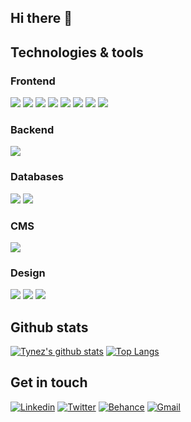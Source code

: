 ## Hi there 👋

<!--
**Tynez/Tynez** is a ✨ _special_ ✨ repository because its `README.md` (this file) appears on your GitHub profile.

Here are some ideas to get you started:

- 🔭 I’m currently working on ...
- 🌱 I’m currently learning ...
- 👯 I’m looking to collaborate on ...
- 🤔 I’m looking for help with ...
- 💬 Ask me about ...
- 📫 How to reach me: ...
- 😄 Pronouns: ...
- ⚡ Fun fact: ...
-->
## Technologies & tools
### Frontend
[![](https://img.shields.io/badge/HTML5-E34F26?style=flat&logo=html5&logoColor=white&color=E34F26)](#)
[![](https://img.shields.io/badge/CSS3-1572B6?style=flat&logo=html5&logoColor=white&color=1572B6)](#)
[![](https://img.shields.io/badge/Sass-CC6699?style=flat&logo=sass&logoColor=white&color=CC6699)](#)
[![](https://img.shields.io/badge/Bootstrap-563D7C?style=flat&logo=bootstrap&logoColor=white&color=563D7C)](#)
[![](https://img.shields.io/badge/JavaScript-F7DF1E?style=flat&logo=javascript&logoColor=black&color=F7DF1E)](#)
[![](https://img.shields.io/badge/Typescript-007ACC?style=flat&logo=typescript&logoColor=white&color=007ACC)](#)
[![](https://img.shields.io/badge/Angular-DD0031?style=flat&logo=angular&logoColor=white&color=DD0031)](#)
[![](https://img.shields.io/badge/React-61DAFB?style=flat&logo=react&logoColor=white&color=61DAFB)](#)

### Backend
[![](https://img.shields.io/badge/Node-339933?style=flat&logo=node.js&logoColor=white&color=339933)](#)

### Databases
[![](https://img.shields.io/badge/Mysql-4479A1?style=flat&logo=mysql&logoColor=white&color=4479A1)](#)
[![](https://img.shields.io/badge/MongoDB-47A248?style=flat&logo=mongodb&logoColor=white&color=47A248)](#)

### CMS
[![](https://img.shields.io/badge/Wordpress-21759B?style=flat&logo=wordpress&logoColor=white&color=21759B)](#)

### Design
[![](https://img.shields.io/badge/Photoshop-31A8FF?style=flat&logo=adobe-photoshop&logoColor=white&color=31A8FF)](#)
[![](https://img.shields.io/badge/Illustrator-FF9A00?style=flat&logo=adobe-illustrator&logoColor=white&color=FF9A00)](#)
[![](https://img.shields.io/badge/AdobeXD-FF26BE?style=flat&logo=adobe-xd&logoColor=white&color=FF26BE)](#)

## Github stats
[![Tynez's github stats](https://github-readme-stats.vercel.app/api?username=Tynez&show_icons=true)](https://github.com/anuraghazra/github-readme-stats)
[![Top Langs](https://github-readme-stats.vercel.app/api/top-langs/?username=tynez)](https://github.com/anuraghazra/github-readme-stats)


## Get in touch
[![Linkedin](https://img.shields.io/badge/Linkedin-blue?style=flat&logo=linkedin&labelColor=blue)](https://www.linkedin.com/in/alextynez/)
[![Twitter](https://img.shields.io/badge/Twitter-1DA1F2?style=flat&logo=twitter&labelColor=1DA1F2&logoColor=white)](https://twitter.com/Alex_Tynez)
[![Behance](https://img.shields.io/badge/Behance-1769FF?style=flat&logo=behance&labelColor=1769FF)](https://www.behance.net/alextynez)
[![Gmail](https://img.shields.io/badge/Gmail-white?style=flat&logo=gmail&labelColor=white)](mailto:alejandro.mtnez13@gmail.com)


